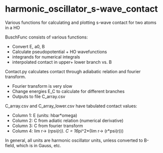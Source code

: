 # harmonic_oscillator_s-wave_contact
Various functions for calculating and plotting s-wave contact for two atoms in a HO


BuschFunc consists of various functions:
- Convert E, a0, B
- Calculate pseudopotential + HO wavefunctions
- integrands for numerical integrals
- interpolated contact in upper+ lower branch vs. B

Contact.py calculates contact through adiabatic relation and fourier transform.
- Fourier transform is very slow
- Change energies E_C to calculate for different branches
- Outputs to file C_array.csv

C_array.csv and C_array_lower.csv have tabulated contact values:
- Column 1: E (units: hbar*omega)
- Column 2: C from adiatic relation (numerical derivative)
- Column 3: C from fourier transform
- Column 4: lim r-> (r*psi(r)). C = 16*pi^2*(lim r-> (r*psi(r)))

In general, all units are harmonic oscillator units, unless converted to B-field, which is in Gauss, etc.

